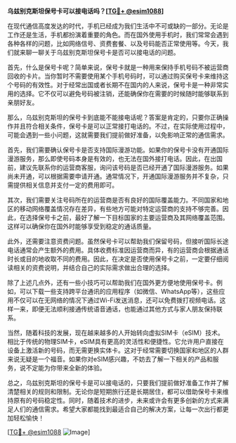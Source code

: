 **乌兹别克斯坦保号卡可以接电话吗？[[TG💪+ @esim1088](https://t.me/s/esim1088)]**

在现代通信高度发达的时代，手机已经成为我们生活中不可或缺的一部分。无论是工作还是生活，手机都扮演着重要的角色。而在国外使用手机时，我们常常会遇到各种各样的问题，比如网络信号、资费套餐、以及号码能否正常使用等。今天，我们就来聊一聊关于乌兹别克斯坦保号卡是否可以接电话的问题。

首先，什么是保号卡呢？简单来说，保号卡就是一种用来保持手机号码不被运营商回收的卡片。当你暂时不需要使用某个手机号码时，可以通过购买保号卡来维持这个号码的有效性。对于经常出国或者长期不在国内的人来说，保号卡是一种非常实用的选择。它不仅可以避免号码被注销，还能确保你在需要的时候随时能够联系到亲朋好友。

那么，乌兹别克斯坦的保号卡到底能不能接电话呢？答案是肯定的，只要你正确操作并且符合相关条件，保号卡是可以正常接打电话的。不过，在实际使用过程中，可能会遇到一些小问题，这就需要我们提前做好准备，以免影响正常的通信需求。

首先，我们需要确认保号卡是否支持国际漫游功能。如果你的保号卡没有开通国际漫游服务，那么即使号码本身是有效的，也无法在国外接打电话。因此，在出国前，建议先联系你的运营商客服，询问该号码是否已经开通了国际漫游服务。如果尚未开通，可以根据需要申请开通。通常情况下，开通国际漫游服务并不复杂，只需提供相关信息并支付一定的费用即可。

其次，我们需要关注号码所在的运营商是否有良好的国际覆盖能力。不同国家和地区的移动网络覆盖情况存在差异，有些地方可能对特定运营商的支持不够完善。因此，在选择保号卡之前，最好了解一下目标国家的主要运营商及其网络覆盖范围。这样可以确保你在国外时能够享受到稳定的通话质量。

此外，还需要注意资费问题。虽然保号卡可以帮助我们保留号码，但接听国际长途电话通常会产生额外的费用。具体收费标准因运营商而异，有的运营商会根据通话时长或目的地收取不同的费用。因此，在决定是否使用保号卡之前，一定要仔细阅读相关的资费说明，并结合自己的实际需求做出合理的选择。

除了上述几点外，还有一些小技巧可以帮助我们在国外更方便地使用保号卡。例如，可以下载一些支持跨平台通讯的应用程序（如微信、WhatsApp等），这些应用不仅可以在无网络的情况下通过Wi-Fi发送消息，还可以免费拨打视频电话。这样一来，即便无法顺利接通传统语音通话，也能通过其他方式与家人朋友保持联系。

当然，随着科技的发展，现在越来越多的人开始转向虚拟SIM卡（eSIM）技术。相比于传统的物理SIM卡，eSIM具有更高的灵活性和便捷性。它允许用户直接在设备上激活新的号码，而无需更换实体卡。这对于经常需要切换国家和地区的人群来说无疑是一个福音。如果你对eSIM感兴趣，不妨去了解一下相关的产品和服务，说不定能为你带来全新的体验。

总之，乌兹别克斯坦的保号卡是可以接电话的，只要我们提前做好准备工作并了解清楚相关的规则和限制。无论你是短期旅行还是长期居住，都可以借助保号卡来维持原有的号码稳定性。同时，随着技术的进步，未来或许会有更多创新的方式来满足人们的通信需求。希望大家都能找到最适合自己的解决方案，让每一次出行都更加轻松愉快！

[[TG💪+ @esim1088](https://t.me/s/esim1088) ![Image](https://i.postimg.cc/4NQfJmqS/Snipaste-2025-05-13-00-14-12.png)]